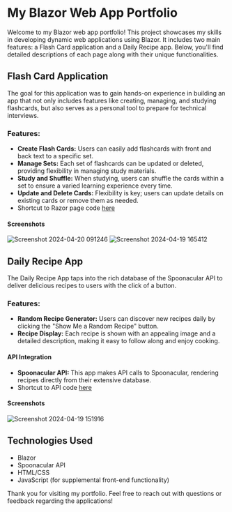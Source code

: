 # My Blazor Web App Portfolio

Welcome to my Blazor web app portfolio! This project showcases my skills in developing dynamic web applications using Blazor. It includes two main features: a Flash Card application and a Daily Recipe app. Below, you'll find detailed descriptions of each page along with their unique functionalities.

## Flash Card Application

The goal for this application was to gain hands-on experience in building an app that not only includes features like creating, managing, and studying flashcards, but also serves as a personal tool to prepare for technical interviews.

### Features:
- **Create Flash Cards:** Users can easily add flashcards with front and back text to a specific set.
- **Manage Sets:** Each set of flashcards can be updated or deleted, providing flexibility in managing study materials.
- **Study and Shuffle:** When studying, users can shuffle the cards within a set to ensure a varied learning experience every time.
- **Update and Delete Cards:** Flexibility is key; users can update details on existing cards or remove them as needed.
- Shortcut to Razor page code [here](https://github.com/Npelletier91/BlazorPortfolioApp/blob/main/BlazorPortfolio/BlazorPortfolio.Client/Pages/Flashcards.razor)

#### Screenshots
![Screenshot 2024-04-20 091246](https://github.com/Npelletier91/BlazorPortfolioApp/assets/129113700/8b323857-972d-49a6-82c2-bfedf16c1b69)
![Screenshot 2024-04-19 165412](https://github.com/Npelletier91/BlazorPortfolioApp/assets/129113700/a2566672-a683-4e16-a99b-2399e8b880ef)


## Daily Recipe App

The Daily Recipe App taps into the rich database of the Spoonacular API to deliver delicious recipes to users with the click of a button.

### Features:
- **Random Recipe Generator:** Users can discover new recipes daily by clicking the "Show Me a Random Recipe" button.
- **Recipe Display:** Each recipe is shown with an appealing image and a detailed description, making it easy to follow along and enjoy cooking.

#### API Integration
- **Spoonacular API:** This app makes API calls to Spoonacular, rendering recipes directly from their extensive database.
- Shortcut to API code [here](https://github.com/Npelletier91/BlazorPortfolioApp/blob/main/BlazorPortfolio/BlazorPortfolio.Client/Services/SpoonacularServices.cs)

#### Screenshots
![Screenshot 2024-04-19 151916](https://github.com/Npelletier91/BlazorPortfolioApp/assets/129113700/6a064d49-e0d1-4a0c-ba59-88bbaf5c4fa3)


## Technologies Used
- Blazor
- Spoonacular API
- HTML/CSS
- JavaScript (for supplemental front-end functionality)



Thank you for visiting my portfolio. Feel free to reach out with questions or feedback regarding the applications!

